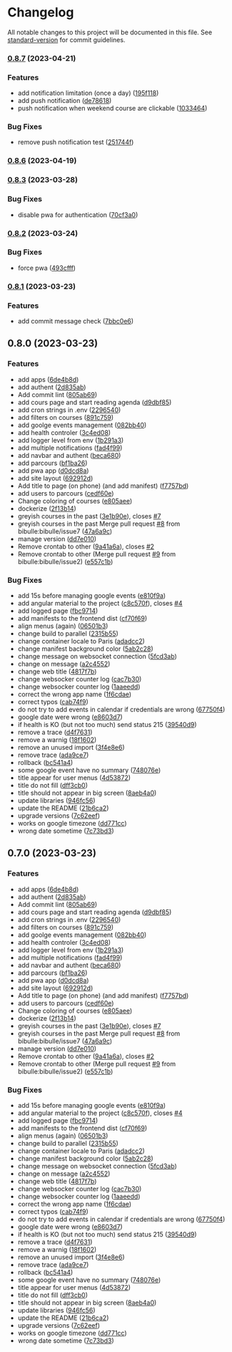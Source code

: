 # Changelog

All notable changes to this project will be documented in this file. See [standard-version](https://github.com/conventional-changelog/standard-version) for commit guidelines.

### [0.8.7](https://github.com/bibulle/golf-planning/compare/v0.8.6...v0.8.7) (2023-04-21)


### Features

* add notification limitation (once a day) ([195f118](https://github.com/bibulle/golf-planning/commit/195f118b0de848838199a33d82c63bbf89136a45))
* add push notification ([de78618](https://github.com/bibulle/golf-planning/commit/de786189a67cfe728cb7d8c5f39195075da539e3))
* push notification when weekend course are clickable ([1033464](https://github.com/bibulle/golf-planning/commit/1033464f4c325f557d059e894f943747a27d56ca))


### Bug Fixes

* remove  push notification test ([251744f](https://github.com/bibulle/golf-planning/commit/251744f8363e81892ed14df448357b995460c76c))

### [0.8.6](https://github.com/bibulle/golf-planning/compare/v0.8.3...v0.8.6) (2023-04-19)

### [0.8.3](https://github.com/bibulle/golf-planning/compare/v0.8.2...v0.8.3) (2023-03-28)


### Bug Fixes

* disable pwa for authentication ([70cf3a0](https://github.com/bibulle/golf-planning/commit/70cf3a0c25443083ee05ef7f7a142c52f90b1b1d))

### [0.8.2](https://github.com/bibulle/golf-planning/compare/v0.8.1...v0.8.2) (2023-03-24)


### Bug Fixes

* force pwa ([493cfff](https://github.com/bibulle/golf-planning/commit/493cfff2db6d3035ae35fa7b6a2dfe48a093a64e))

### [0.8.1](https://github.com/bibulle/golf-planning/compare/v0.8.0...v0.8.1) (2023-03-23)


### Features

* add commit message check ([7bbc0e6](https://github.com/bibulle/golf-planning/commit/7bbc0e6da68484e70a31b1f794aa3ff359f9b1a6))

## 0.8.0 (2023-03-23)


### Features

* add apps ([6de4b8d](https://github.com/bibulle/golf-planning/commit/6de4b8d83be04ddbdd5103f298aa40380434f2b9))
* add authent ([2d835ab](https://github.com/bibulle/golf-planning/commit/2d835ab20ecf1123933d341305cf8aca14c8e074))
* Add commit lint ([805ab69](https://github.com/bibulle/golf-planning/commit/805ab69983c5295575e05043043990365f470619))
* add cours page and start reading agenda ([d9dbf85](https://github.com/bibulle/golf-planning/commit/d9dbf856380eeb1f3e2f4c0a9c6d52b9ac3af8c1))
* add cron strings in .env ([2296540](https://github.com/bibulle/golf-planning/commit/2296540546da5cf85aaa0c7c164bf7e5d2c77b2f))
* add filters on courses ([891c759](https://github.com/bibulle/golf-planning/commit/891c759c465e45557edc9762eec2b88192c4d5fd))
* add goolge events management ([082bb40](https://github.com/bibulle/golf-planning/commit/082bb40b976ffc8d8acb2ad752800f02b5bff449))
* add health controler ([3c4ed08](https://github.com/bibulle/golf-planning/commit/3c4ed083da48e1adf015dd17b3d9df49fc36df33))
* add logger level from env ([1b291a3](https://github.com/bibulle/golf-planning/commit/1b291a39a942cf04502afc10f0e2a5d293a85557))
* add multiple notifications ([fad4f99](https://github.com/bibulle/golf-planning/commit/fad4f996739679bdfa642ab6b4424cee64c34782))
* add navbar and authent ([beca680](https://github.com/bibulle/golf-planning/commit/beca6808709ac51db3933d36c658bd5fabd51b12))
* add parcours ([bf1ba26](https://github.com/bibulle/golf-planning/commit/bf1ba26b1de62dc0eb3b66a8218412a47be46897))
* add pwa app ([d0dcd8a](https://github.com/bibulle/golf-planning/commit/d0dcd8a9ca957612ecac63d535ef7828934706c7))
* add site layout ([692912d](https://github.com/bibulle/golf-planning/commit/692912d5b2c425f6d133b2ea5636c1e0d7d1604a))
* Add title to page (on phone) (and add manifest) ([f7757bd](https://github.com/bibulle/golf-planning/commit/f7757bd51cb4a0d395ab69a56b2d466206fbebdf))
* add users to parcours ([cedf60e](https://github.com/bibulle/golf-planning/commit/cedf60e44886fc8110d2295f53f293f4bcbbf193))
* Change coloring of courses ([e805aee](https://github.com/bibulle/golf-planning/commit/e805aeef52f5c11d9bd479bbf30a27eff4f1d8e6))
* dockerize ([2f13b14](https://github.com/bibulle/golf-planning/commit/2f13b14f150b2be66f30d245113912221bc9d05a))
* greyish courses in the past ([3e1b90e](https://github.com/bibulle/golf-planning/commit/3e1b90ef09dc4f7808c01bea3839eed12a503729)), closes [#7](https://github.com/bibulle/golf-planning/issues/7)
* greyish courses in the past Merge pull request [#8](https://github.com/bibulle/golf-planning/issues/8) from bibulle:bibulle/issue7  ([47a6a9c](https://github.com/bibulle/golf-planning/commit/47a6a9ce413a6421dda6c87ae294a1a90de04f3b))
* manage version ([dd7e010](https://github.com/bibulle/golf-planning/commit/dd7e010edf69420b28acef6162d674e5ff3a7b4a))
* Remove crontab to other ([9a41a6a](https://github.com/bibulle/golf-planning/commit/9a41a6a716c895d2b97f3ae286c9ea0cae9a660d)), closes [#2](https://github.com/bibulle/golf-planning/issues/2)
* Remove crontab to other (Merge pull request [#9](https://github.com/bibulle/golf-planning/issues/9) from bibulle:bibulle/issue2) ([e557c1b](https://github.com/bibulle/golf-planning/commit/e557c1b3c98c2a2f463e13759985de2137f9676c))


### Bug Fixes

* add 15s before managing google events ([e810f9a](https://github.com/bibulle/golf-planning/commit/e810f9aa321fb261451d038b196ef8b71a7d83f5))
* add angular material to the project ([c8c570f](https://github.com/bibulle/golf-planning/commit/c8c570f443bf8fc85277929e2a4f933fbcd90c29)), closes [#4](https://github.com/bibulle/golf-planning/issues/4)
* add logged page ([fbc9714](https://github.com/bibulle/golf-planning/commit/fbc971427c998a0f30120c08ff5750f5779f8122))
* add manifests to the frontend dist ([cf70f69](https://github.com/bibulle/golf-planning/commit/cf70f6991e6f3fb7eba40418696d23dd04299500))
* align menus (again) ([06501b3](https://github.com/bibulle/golf-planning/commit/06501b3816bdee28c33eb63606c7792e4fe8b7b1))
* change build to parallel ([2315b55](https://github.com/bibulle/golf-planning/commit/2315b55ce374d1705ed45e834ddae11dff912059))
* change container locale to Paris ([adadcc2](https://github.com/bibulle/golf-planning/commit/adadcc299679c487f88f360521a18ec57550fbdb))
* change manifest background color ([5ab2c28](https://github.com/bibulle/golf-planning/commit/5ab2c2812276647f0d97289a3690b91b47503985))
* change message on websocket connection ([5fcd3ab](https://github.com/bibulle/golf-planning/commit/5fcd3abcd487f91bf826f9c64fb901471630d971))
* change on message ([a2c4552](https://github.com/bibulle/golf-planning/commit/a2c45523533e534fa237cbe984fa714bfca352bb))
* change web title ([4817f7b](https://github.com/bibulle/golf-planning/commit/4817f7bdc00ffa4214ed682fc48f1ce0125c8ab3))
* change websocker counter log ([cac7b30](https://github.com/bibulle/golf-planning/commit/cac7b30b98ae425cc27195c1a8a56ce63f1dce6e))
* change websocker counter log ([1aaeedd](https://github.com/bibulle/golf-planning/commit/1aaeedd3e945708fadbbe68b8fa6d0d9c9f9cbea))
* correct the wrong app name ([1f6cdae](https://github.com/bibulle/golf-planning/commit/1f6cdaec5a48c1dcc525045cb6a6397870b6377e))
* correct typos ([cab74f9](https://github.com/bibulle/golf-planning/commit/cab74f9ecc2ea32baf593a732b8aa0e994378457))
* do not try to add events in calendar if credentials are wrong ([67750f4](https://github.com/bibulle/golf-planning/commit/67750f4c5f7a1bd0ecaeb75aaf4d77161f872e62))
* google date were wrong ([e8603d7](https://github.com/bibulle/golf-planning/commit/e8603d7daf123c4d5e058557bc1cf227ca4bb95e))
* if health is KO (but not too much) send status 215 ([39540d9](https://github.com/bibulle/golf-planning/commit/39540d92882f995e8f518eb27df533b74d517f51))
* remove a trace ([d4f7631](https://github.com/bibulle/golf-planning/commit/d4f76317af44c0f33462025f8fb94353588750aa))
* remove a warnig ([18f1602](https://github.com/bibulle/golf-planning/commit/18f16029f6e07308a31ee34a31aeb3ba8da62323))
* remove an unused import ([3f4e8e6](https://github.com/bibulle/golf-planning/commit/3f4e8e67d07fc07276add2d2eedd7af01bd993ee))
* remove trace ([ada9ce7](https://github.com/bibulle/golf-planning/commit/ada9ce7b2fba065ec4e6a284b668e4057d4496c8))
* rollback ([bc541a4](https://github.com/bibulle/golf-planning/commit/bc541a4724e232addbafe52876f30f8ffb8e95e3))
* some google event have no summary ([748076e](https://github.com/bibulle/golf-planning/commit/748076eaa484fd4d5f780bf8f0650153adc27bc6))
* title appear for user menus ([4d53872](https://github.com/bibulle/golf-planning/commit/4d53872af4064160032a2afe122cce0f34d66d56))
* title do not fill ([dff3cb0](https://github.com/bibulle/golf-planning/commit/dff3cb0d64ac17e62c1cec53c092072947de03ca))
* title should not appear in big screen ([8aeb4a0](https://github.com/bibulle/golf-planning/commit/8aeb4a0f10f25923137f8365ec0627a02691774d))
* update libraries ([946fc56](https://github.com/bibulle/golf-planning/commit/946fc56d31976e53dc5da35fabef2a1a8163b227))
* update the README ([21b6ca2](https://github.com/bibulle/golf-planning/commit/21b6ca2d0c097c5a44661611c85747be822bab80))
* upgrade versions ([7c62eef](https://github.com/bibulle/golf-planning/commit/7c62eef9f15883ec3dd9b11a712f4b7c663dcbd5))
* works on google timezone ([dd771cc](https://github.com/bibulle/golf-planning/commit/dd771cc104c24a98f7ec8ee3297be6e3c7b1959e))
* wrong date sometime ([7c73bd3](https://github.com/bibulle/golf-planning/commit/7c73bd37d7fab8380d96282fb660bcc9c44933bc))

## 0.7.0 (2023-03-23)


### Features

* add apps ([6de4b8d](https://github.com/bibulle/golf-planning/commit/6de4b8d83be04ddbdd5103f298aa40380434f2b9))
* add authent ([2d835ab](https://github.com/bibulle/golf-planning/commit/2d835ab20ecf1123933d341305cf8aca14c8e074))
* Add commit lint ([805ab69](https://github.com/bibulle/golf-planning/commit/805ab69983c5295575e05043043990365f470619))
* add cours page and start reading agenda ([d9dbf85](https://github.com/bibulle/golf-planning/commit/d9dbf856380eeb1f3e2f4c0a9c6d52b9ac3af8c1))
* add cron strings in .env ([2296540](https://github.com/bibulle/golf-planning/commit/2296540546da5cf85aaa0c7c164bf7e5d2c77b2f))
* add filters on courses ([891c759](https://github.com/bibulle/golf-planning/commit/891c759c465e45557edc9762eec2b88192c4d5fd))
* add goolge events management ([082bb40](https://github.com/bibulle/golf-planning/commit/082bb40b976ffc8d8acb2ad752800f02b5bff449))
* add health controler ([3c4ed08](https://github.com/bibulle/golf-planning/commit/3c4ed083da48e1adf015dd17b3d9df49fc36df33))
* add logger level from env ([1b291a3](https://github.com/bibulle/golf-planning/commit/1b291a39a942cf04502afc10f0e2a5d293a85557))
* add multiple notifications ([fad4f99](https://github.com/bibulle/golf-planning/commit/fad4f996739679bdfa642ab6b4424cee64c34782))
* add navbar and authent ([beca680](https://github.com/bibulle/golf-planning/commit/beca6808709ac51db3933d36c658bd5fabd51b12))
* add parcours ([bf1ba26](https://github.com/bibulle/golf-planning/commit/bf1ba26b1de62dc0eb3b66a8218412a47be46897))
* add pwa app ([d0dcd8a](https://github.com/bibulle/golf-planning/commit/d0dcd8a9ca957612ecac63d535ef7828934706c7))
* add site layout ([692912d](https://github.com/bibulle/golf-planning/commit/692912d5b2c425f6d133b2ea5636c1e0d7d1604a))
* Add title to page (on phone) (and add manifest) ([f7757bd](https://github.com/bibulle/golf-planning/commit/f7757bd51cb4a0d395ab69a56b2d466206fbebdf))
* add users to parcours ([cedf60e](https://github.com/bibulle/golf-planning/commit/cedf60e44886fc8110d2295f53f293f4bcbbf193))
* Change coloring of courses ([e805aee](https://github.com/bibulle/golf-planning/commit/e805aeef52f5c11d9bd479bbf30a27eff4f1d8e6))
* dockerize ([2f13b14](https://github.com/bibulle/golf-planning/commit/2f13b14f150b2be66f30d245113912221bc9d05a))
* greyish courses in the past ([3e1b90e](https://github.com/bibulle/golf-planning/commit/3e1b90ef09dc4f7808c01bea3839eed12a503729)), closes [#7](https://github.com/bibulle/golf-planning/issues/7)
* greyish courses in the past Merge pull request [#8](https://github.com/bibulle/golf-planning/issues/8) from bibulle:bibulle/issue7  ([47a6a9c](https://github.com/bibulle/golf-planning/commit/47a6a9ce413a6421dda6c87ae294a1a90de04f3b))
* manage version ([dd7e010](https://github.com/bibulle/golf-planning/commit/dd7e010edf69420b28acef6162d674e5ff3a7b4a))
* Remove crontab to other ([9a41a6a](https://github.com/bibulle/golf-planning/commit/9a41a6a716c895d2b97f3ae286c9ea0cae9a660d)), closes [#2](https://github.com/bibulle/golf-planning/issues/2)
* Remove crontab to other (Merge pull request [#9](https://github.com/bibulle/golf-planning/issues/9) from bibulle:bibulle/issue2) ([e557c1b](https://github.com/bibulle/golf-planning/commit/e557c1b3c98c2a2f463e13759985de2137f9676c))


### Bug Fixes

* add 15s before managing google events ([e810f9a](https://github.com/bibulle/golf-planning/commit/e810f9aa321fb261451d038b196ef8b71a7d83f5))
* add angular material to the project ([c8c570f](https://github.com/bibulle/golf-planning/commit/c8c570f443bf8fc85277929e2a4f933fbcd90c29)), closes [#4](https://github.com/bibulle/golf-planning/issues/4)
* add logged page ([fbc9714](https://github.com/bibulle/golf-planning/commit/fbc971427c998a0f30120c08ff5750f5779f8122))
* add manifests to the frontend dist ([cf70f69](https://github.com/bibulle/golf-planning/commit/cf70f6991e6f3fb7eba40418696d23dd04299500))
* align menus (again) ([06501b3](https://github.com/bibulle/golf-planning/commit/06501b3816bdee28c33eb63606c7792e4fe8b7b1))
* change build to parallel ([2315b55](https://github.com/bibulle/golf-planning/commit/2315b55ce374d1705ed45e834ddae11dff912059))
* change container locale to Paris ([adadcc2](https://github.com/bibulle/golf-planning/commit/adadcc299679c487f88f360521a18ec57550fbdb))
* change manifest background color ([5ab2c28](https://github.com/bibulle/golf-planning/commit/5ab2c2812276647f0d97289a3690b91b47503985))
* change message on websocket connection ([5fcd3ab](https://github.com/bibulle/golf-planning/commit/5fcd3abcd487f91bf826f9c64fb901471630d971))
* change on message ([a2c4552](https://github.com/bibulle/golf-planning/commit/a2c45523533e534fa237cbe984fa714bfca352bb))
* change web title ([4817f7b](https://github.com/bibulle/golf-planning/commit/4817f7bdc00ffa4214ed682fc48f1ce0125c8ab3))
* change websocker counter log ([cac7b30](https://github.com/bibulle/golf-planning/commit/cac7b30b98ae425cc27195c1a8a56ce63f1dce6e))
* change websocker counter log ([1aaeedd](https://github.com/bibulle/golf-planning/commit/1aaeedd3e945708fadbbe68b8fa6d0d9c9f9cbea))
* correct the wrong app name ([1f6cdae](https://github.com/bibulle/golf-planning/commit/1f6cdaec5a48c1dcc525045cb6a6397870b6377e))
* correct typos ([cab74f9](https://github.com/bibulle/golf-planning/commit/cab74f9ecc2ea32baf593a732b8aa0e994378457))
* do not try to add events in calendar if credentials are wrong ([67750f4](https://github.com/bibulle/golf-planning/commit/67750f4c5f7a1bd0ecaeb75aaf4d77161f872e62))
* google date were wrong ([e8603d7](https://github.com/bibulle/golf-planning/commit/e8603d7daf123c4d5e058557bc1cf227ca4bb95e))
* if health is KO (but not too much) send status 215 ([39540d9](https://github.com/bibulle/golf-planning/commit/39540d92882f995e8f518eb27df533b74d517f51))
* remove a trace ([d4f7631](https://github.com/bibulle/golf-planning/commit/d4f76317af44c0f33462025f8fb94353588750aa))
* remove a warnig ([18f1602](https://github.com/bibulle/golf-planning/commit/18f16029f6e07308a31ee34a31aeb3ba8da62323))
* remove an unused import ([3f4e8e6](https://github.com/bibulle/golf-planning/commit/3f4e8e67d07fc07276add2d2eedd7af01bd993ee))
* remove trace ([ada9ce7](https://github.com/bibulle/golf-planning/commit/ada9ce7b2fba065ec4e6a284b668e4057d4496c8))
* rollback ([bc541a4](https://github.com/bibulle/golf-planning/commit/bc541a4724e232addbafe52876f30f8ffb8e95e3))
* some google event have no summary ([748076e](https://github.com/bibulle/golf-planning/commit/748076eaa484fd4d5f780bf8f0650153adc27bc6))
* title appear for user menus ([4d53872](https://github.com/bibulle/golf-planning/commit/4d53872af4064160032a2afe122cce0f34d66d56))
* title do not fill ([dff3cb0](https://github.com/bibulle/golf-planning/commit/dff3cb0d64ac17e62c1cec53c092072947de03ca))
* title should not appear in big screen ([8aeb4a0](https://github.com/bibulle/golf-planning/commit/8aeb4a0f10f25923137f8365ec0627a02691774d))
* update libraries ([946fc56](https://github.com/bibulle/golf-planning/commit/946fc56d31976e53dc5da35fabef2a1a8163b227))
* update the README ([21b6ca2](https://github.com/bibulle/golf-planning/commit/21b6ca2d0c097c5a44661611c85747be822bab80))
* upgrade versions ([7c62eef](https://github.com/bibulle/golf-planning/commit/7c62eef9f15883ec3dd9b11a712f4b7c663dcbd5))
* works on google timezone ([dd771cc](https://github.com/bibulle/golf-planning/commit/dd771cc104c24a98f7ec8ee3297be6e3c7b1959e))
* wrong date sometime ([7c73bd3](https://github.com/bibulle/golf-planning/commit/7c73bd37d7fab8380d96282fb660bcc9c44933bc))
